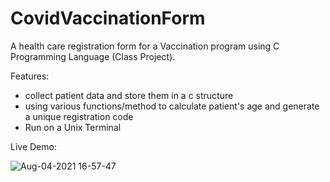 # CovidVaccinationForm
A health care registration form for a Vaccination program using C Programming Language (Class Project).

Features:
- collect patient data and store them in a c structure
- using various functions/method to calculate patient's age and generate a unique registration code
- Run on a Unix Terminal

Live Demo:

![Aug-04-2021 16-57-47](https://user-images.githubusercontent.com/57018537/128254067-182b3c38-2627-4364-ad1b-478c6c95f517.gif)

